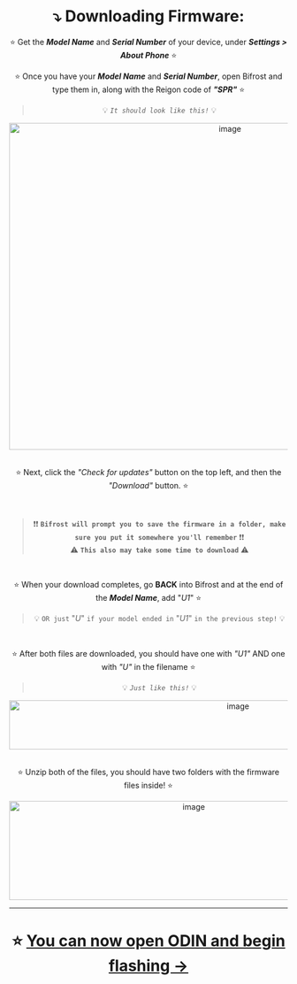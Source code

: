 <div align="center"> 

# ⤵️ Downloading Firmware:
 
⭐ Get the ***Model Name*** and  ***Serial Number*** of your device, under ***Settings > About Phone*** ⭐

⭐ Once you have your ***Model Name*** and ***Serial Number***, open Bifrost and type them in, along with the Reigon code of ***"SPR"*** ⭐

> 💡 *`It should look like this!`* 💡
<img width="783" height="591" alt="image" src="https://github.com/user-attachments/assets/4102ed8a-bf77-4c3a-ab40-6571b5f7405a" />

<br/> ⭐ Next, click the *"Check for updates"* button on the top left, and then the *"Download"* button. ⭐

<br/>

> ❗❗ **`Bifrost will prompt you to save the firmware in a folder, make sure you put it somewhere you'll remember`** ❗❗<br/>⚠️ **`This also may take some time to download`** ⚠️

<br/>

⭐ When your download completes, go **BACK** into Bifrost and at the end of the ***Model Name***, add "*U1*" ⭐

> 💡 `OR just` "*U*" `if your model ended in` "*U1*" `in the previous step!` 💡

<br/>

⭐ After both files are downloaded, you should have one with *"U1"* AND one with *"U"* in the filename ⭐

> 💡 *`Just like this!`* 💡
<img width="812" height="89" alt="image" src="https://github.com/user-attachments/assets/95b21787-b21f-46bf-902d-bdb66731e2d6" />

<br/>⭐ Unzip both of the files, you should have two folders with the firmware files inside! ⭐

<img width="652" height="179" alt="image" src="https://github.com/user-attachments/assets/84092568-a691-46c8-a8c6-3be391fd8220" />

---

# ⭐ [You can now open ODIN and begin flashing →](https://github.com/DellOptiplex755/Sprint-UICC-Unlock-Method/blob/main/Flashing1.md#-flashing-firmware-12)

</div>
